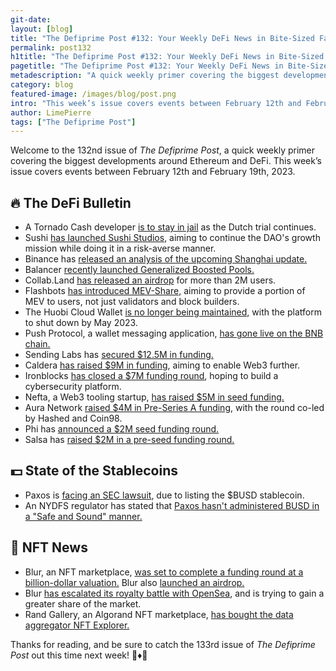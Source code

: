 ```yaml
---
git-date:
layout: [blog]
title: "The Defiprime Post #132: Your Weekly DeFi News in Bite-Sized Fashion"
permalink: post132
h1title: "The Defiprime Post #132: Your Weekly DeFi News in Bite-Sized Fashion"
pagetitle: "The Defiprime Post #132: Your Weekly DeFi News in Bite-Sized Fashion"
metadescription: "A quick weekly primer covering the biggest developments around Ethereum and DeFi. This week’s issue covers events between February 12th and February 19th, 2023"
category: blog
featured-image: /images/blog/post.png
intro: "This week’s issue covers events between February 12th and February 19th, 2023"
author: LimePierre
tags: ["The Defiprime Post"]
---
```


Welcome to the 132nd issue of _The Defiprime Post_, a quick weekly primer covering the biggest developments around Ethereum and DeFi. This week’s issue covers events between February 12th and February 19th, 2023.


## 🔥 The DeFi Bulletin

* A Tornado Cash developer [is to stay in jail](https://www.coindesk.com/policy/2023/02/15/tornado-cash-developer-to-stay-jailed-as-dutch-trial-continues/) as the Dutch trial continues.
* Sushi [has launched Sushi Studios](https://forum.sushi.com/t/launching-sushi-studios/11745), aiming to continue the DAO's growth mission while doing it in a risk-averse manner.
* Binance has [released an analysis of the upcoming Shanghai update.](https://research.binance.com/en/analysis/ethereum-shanghai-upgrade)
* Balancer [recently launched Generalized Boosted Pools.](https://medium.com/balancer-protocol/balancer-launches-defis-next-building-block-with-generalized-boosted-pools-11da07e26fed)
* Collab.Land [has released an airdrop](https://decrypt.co/121513/collab-land-reveals-token-airdrop-for-over-2-million-users) for more than 2M users.
* Flashbots [has introduced MEV-Share,](https://www.theblock.co/post/212491/flashbots-introduces-mev-share-protocol) aiming to provide a portion of MEV to users, not just validators and block builders.
* The Huobi Cloud Wallet [is no longer being maintained,](https://cointelegraph.com/news/huobi-cloud-wallet-no-more-exchange-pulls-plug-on-defi-multi-token-wallet) with the platform to shut down by May 2023.
* Push Protocol, a wallet messaging application, [has gone live on the BNB chain.](https://www.coindesk.com/tech/2023/02/15/crypto-wallet-messaging-application-push-protocol-expands-to-bnb-chain/)
* Sending Labs has [secured $12.5M in funding.](https://www.theblock.co/post/212426/sending-labs-secures-12-5-million-to-build-web3-communcation-stack)
* Caldera [has raised $9M in funding](https://mirror.xyz/calderachains.eth/uubAs22HCC6jVs7P0be4yYzOfShrT7LDsamiERUnxy0), aiming to enable Web3 further.
* Ironblocks [has closed a $7M funding round](https://www.theblock.co/post/211917/ironblocks-raises-7-million-to-build-blockchain-cybersecurity-platform), hoping to build a cybersecurity platform.
* Nefta, a Web3 tooling startup, [has raised $5M in seed funding.](https://www.theblock.co/post/212432/web3-tooling-startup-nefta-raises-seed-round-at-32-5-million-valuation)
* Aura Network [raised $4M in Pre-Series A funding](https://www.theblock.co/post/211621/aura-network-raised-4m-in-pre-series-a-funding-round-led-by-hashed-and-coin98), with the round co-led by Hashed and Coin98.
* Phi has [announced a $2M seed funding round.](https://medium.com/@phi.xyz/phi-raises-2m-seed-round-65e24d1833fb)
* Salsa has [raised $2M in a pre-seed funding round.](https://www.coindesk.com/business/2023/02/16/web3-messaging-platform-salsa-raises-2m/)


## 💵 State of the Stablecoins

* Paxos is [facing an SEC lawsuit](https://www.wsj.com/articles/crypto-firm-paxos-faces-sec-lawsuit-over-binance-usd-token-8031e7a7), due to listing the $BUSD stablecoin.
* An NYDFS regulator has stated that [Paxos hasn't administered BUSD in a "Safe and Sound" manner. ](https://www.coindesk.com/policy/2023/02/13/regulator-nydfs-says-paxos-didnt-administer-binance-usd-in-safe-and-sound-manner-reuters/)


## 💎 NFT News  

* Blur, an NFT marketplace, [was set to complete a funding round at a billion-dollar valuation.](https://www.theblock.co/post/210668/nft-marketplace-blur-raise-billion-dollar-valuation) Blur also [launched an airdrop.](https://decrypt.co/121280/blur-token-airdrop-ethereum-nft-traders) 
* Blur [has escalated its royalty battle with OpenSea](https://www.coindesk.com/web3/2023/02/15/blur-escalates-royalty-battle-with-opensea-recommends-blocking-platform/), and is trying to gain a greater share of the market.
* Rand Gallery, an Algorand NFT marketplace, [has bought the data aggregator NFT Explorer.](https://www.theblock.co/post/211542/rand-gallery-buys-nft-explorer)

Thanks for reading, and be sure to catch the 133rd issue of _The Defiprime Post_ out this time next week! 👋♦️👋
